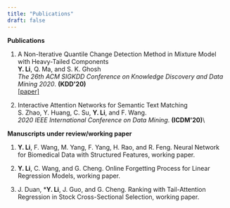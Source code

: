 ```yaml
---
title: "Publications"
draft: false
---
```


**Publications**

1. A Non-Iterative Quantile Change Detection Method in Mixture Model with Heavy-Tailed Components\
**Y. Li**, Q. Ma, and S. K. Ghosh\
_The 26th ACM SIGKDD Conference on Knowledge Discovery and Data Mining 2020_. **(KDD'20)**\
[[paper]](https://arxiv.org/abs/2006.11383)

2. Interactive Attention Networks for Semantic Text Matching\
S. Zhao, Y. Huang, C. Su, **Y. Li**, and F. Wang.\
_2020 IEEE International Conference on Data Mining_. **(ICDM'20)**\


**Manuscripts under review/working paper**

1. **Y. Li**, F. Wang, M. Yang, F. Yang, H. Rao, and R. Feng. Neural Network for Biomedical Data with Structured Features, working paper.

2. **Y. Li**, C. Wang, and G. Cheng. Online Forgetting Process for Linear Regression Models, working paper.

3. J. Duan, ***Y. Li**, J. Guo, and G. Cheng.
Ranking with Tail-Attention Regression in Stock Cross-Sectional Selection, working paper.


